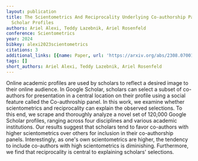 ```yaml
---
layout: publication
title: The Scientometrics And Reciprocality Underlying Co-authorship Panels In Google
  Scholar Profiles
authors: Ariel Alexi, Teddy Lazebnik, Ariel Rosenfeld
conference: Scientometrics
year: 2024
bibkey: alexi2023scientometrics
citations: 3
additional_links: [{name: Paper, url: 'https://arxiv.org/abs/2308.07001'}]
tags: []
short_authors: Ariel Alexi, Teddy Lazebnik, Ariel Rosenfeld
---
```

Online academic profiles are used by scholars to reflect a desired image to
their online audience. In Google Scholar, scholars can select a subset of
co-authors for presentation in a central location on their profile using a
social feature called the Co-authroship panel. In this work, we examine whether
scientometrics and reciprocality can explain the observed selections. To this
end, we scrape and thoroughly analyze a novel set of 120,000 Google Scholar
profiles, ranging across four disciplines and various academic institutions.
Our results suggest that scholars tend to favor co-authors with higher
scientometrics over others for inclusion in their co-authorship panels.
Interestingly, as one's own scientometrics are higher, the tendency to include
co-authors with high scientometrics is diminishing. Furthermore, we find that
reciprocality is central to explaining scholars' selections.
